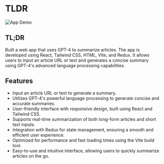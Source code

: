# TLDR

![App Demo](demo.gif)

## TL;DR

Built a web app that uses GPT-4 to summarize articles. The app is developed using React, Tailwind CSS, HTML, Vite, and Redux. It allows users to input an article URL or text and generates a concise summary using GPT-4's advanced language processing capabilities.

## Features

- Input an article URL or text to generate a summary.
- Utilizes GPT-4's powerful language processing to generate concise and accurate summaries.
- User-friendly interface with responsive design, built using React and Tailwind CSS.
- Supports real-time summarization of both long-form articles and short text inputs.
- Integration with Redux for state management, ensuring a smooth and efficient user experience.
- Optimized for performance and fast loading times using the Vite build tool.
- Easy-to-use and intuitive interface, allowing users to quickly summarize articles on the go.
